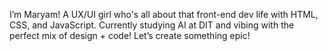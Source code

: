 I’m Maryam!
A UX/UI girl who's all about that front-end dev life with HTML, CSS, and JavaScript. 
Currently studying AI at DIT and vibing with the perfect mix of design + code! Let’s create something epic! 
<!---
maary020/maary020 is a ✨ special ✨ repository because its `README.md` (this file) appears on your GitHub profile.
You can click the Preview link to take a look at your changes.
--->

